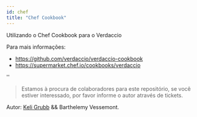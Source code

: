 ```yaml
---
id: chef
title: "Chef Cookbook"
---
```


Utilizando o Chef Cookbook para o Verdaccio

Para mais informações:

* <https://github.com/verdaccio/verdaccio-cookbook>
* <https://supermarket.chef.io/cookbooks/verdaccio>

<div id="codefund">''</div>

> Estamos à procura de colaboradores para este repositório, se você estiver interessado, por favor informe o autor através de tickets.

Autor: [Keli Grubb](https://github.com/kgrubb) && Barthelemy Vessemont.
